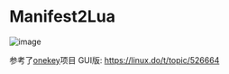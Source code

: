 # Manifest2Lua

![image](https://github.com/user-attachments/assets/d4e84f75-4343-4116-8e13-7297e05c966c)


参考了[onekey](https://github.com/ikunshare/Onekey)项目
GUI版: https://linux.do/t/topic/526664

